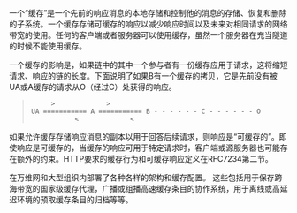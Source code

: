 一个“缓存”是一个先前的响应消息的本地存储和控制他的消息的存储、恢复和删除的子系统。一个缓存存储可缓存的响应以减少响应时间以及未来对相同请求的网络带宽的使用。任何的客户端或者服务器可以使用缓存，虽然一个服务器在充当隧道的时候不能使用缓存。

一个缓存的影响是，如果链中的其中一个参与者有一份缓存应用于请求，这将缩短请求、响应的链的长度。下面说明了如果B有一个缓存的拷贝，它是先前没有被UA或A缓存的请求从O（经过C）处获得的响应。

> ```
>      >             >
> UA =========== A =========== B - - - - - - C - - - - - - O
>            <             <
> ```

如果允许缓存存储响应消息的副本以用于回答后续请求，则响应是“可缓存的”。即使响应是可缓存的，当缓存的响应可用于特定请求时，客户端或源服务器也可能存在额外的约束。HTTP要求的缓存行为和可缓存响应定义在RFC7234第二节。

在万维网和大型组织内部署了各种各样的架构和缓存配置。 这些包括用于保存跨海带宽的国家级缓存代理，广播或组播高速缓存条目的协作系统，用于离线或高延迟环境的预取缓存条目的归档等等。